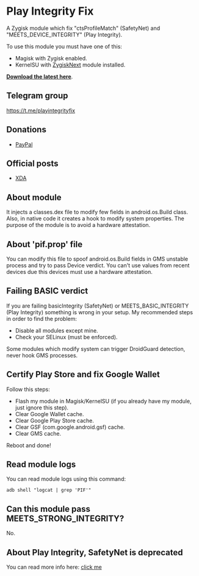 # Play Integrity Fix

A Zygisk module which fix "ctsProfileMatch" (SafetyNet) and "MEETS_DEVICE_INTEGRITY" (Play
Integrity).

To use this module you must have one of this:

- Magisk with Zygisk enabled.
- KernelSU with [ZygiskNext](https://github.com/Dr-TSNG/ZygiskNext) module installed.

[**Download the latest here**](https://github.com/chiteroman/PlayIntegrityFix/releases/latest).

## Telegram group

https://t.me/playintegrityfix

## Donations

- [PayPal](https://paypal.me/chiteroman)

## Official posts

- [XDA](https://xdaforums.com/t/module-play-integrity-fix-safetynet-fix.4607985/)

## About module

It injects a classes.dex file to modify few fields in android.os.Build class. Also, in native code
it creates a hook to modify system properties.
The purpose of the module is to avoid a hardware attestation.

## About 'pif.prop' file

You can modify this file to spoof android.os.Build fields in GMS unstable process and try to pass Device verdict.
You can't use values from recent devices due this devices must use a hardware attestation.

## Failing BASIC verdict

If you are failing basicIntegrity (SafetyNet) or MEETS_BASIC_INTEGRITY (Play Integrity) something is
wrong in your setup. My recommended steps in order to find the problem:

- Disable all modules except mine.
- Check your SELinux (must be enforced).

Some modules which modify system can trigger DroidGuard detection, never hook GMS processes.

## Certify Play Store and fix Google Wallet

Follow this steps:

- Flash my module in Magisk/KernelSU (if you already have my module, just ignore this step).
- Clear Google Wallet cache.
- Clear Google Play Store cache.
- Clear GSF (com.google.android.gsf) cache.
- Clear GMS cache.

Reboot and done!

## Read module logs

You can read module logs using this command:

```
adb shell "logcat | grep 'PIF'"
```

## Can this module pass MEETS_STRONG_INTEGRITY?

No.

## About Play Integrity, SafetyNet is deprecated

You can read more info
here: [click me](https://xdaforums.com/t/info-play-integrity-api-replacement-for-safetynet.4479337/)
